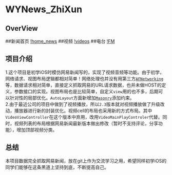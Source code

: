 WYNews_ZhiXun
====================================

OverView
------------------------------------
##新闻首页
[!home_news](https://github.com/Roylee-ML/WYNews_ZhiXun/blob/master/ScreenShots/screenshot_1.gif)
##视频
[!videos](https://github.com/Roylee-ML/WYNews_ZhiXun/blob/master/ScreenShots/screenshot_2.gif)
##电台
[!FM](https://github.com/Roylee-ML/WYNews_ZhiXun/blob/master/ScreenShots/screenshot_3.gif)

项目介绍
------------------------------------

1.这个项目是初学iOS时模仿网易新闻写的，实现了视频音频等功能。由于初学，网络请求、视图布局逻辑都相对简单！网络处理也并没有用第三方[`AFNetworking`](https://github.com/AFNetworking/AFNetworking)等，数据请求相对简单，直接定义抓取网易的URL请求数据，也并未做HOST的定义，参数接口的实现。视图布局也是比较简单，自定义`view`用的也不多，后期可以针对性的局部优化。`AutoLayout`方面新增加[`Masonry`](https://github.com/SnapKit/Masonry)添加约束。<br />
2.由于最近公司的项目中做到了视频播放，所以`2.3`版本就对视频播放做了升级改动，播放器进行新的封装优化。视频cell的布局也采用新的方式布局。其中`VideoViewController`在这个版本中弃用，改用`VideoMainPlayControler`代替。同时，视频列表的布局根据网易新闻最新版本做出修改（暂时不支持评论，分享功能），增加顶部视频分类。


总结
-------------------------------------
本项目数据完全抓取网易新闻，放在git上作为交流学习之用，希望同样初学iOS的同学们能够在这条黑道上坚持到底，不断提高自己。
